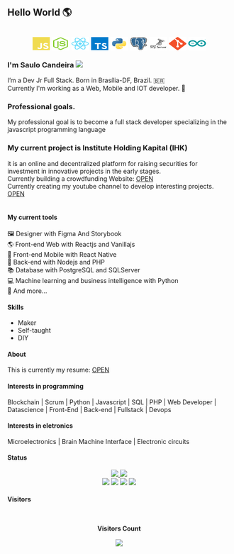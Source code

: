 ## Hello World 🌎
<div style="display: inline_block" align="center"><br>
<img align="center" alt="Saulo-Js" height="30" width="40" src="https://raw.githubusercontent.com/devicons/devicon/master/icons/javascript/javascript-plain.svg">
<img align="center" alt="Saulo-Node" height="30" width="40" src="https://raw.githubusercontent.com/devicons/devicon/master/icons/nodejs/nodejs-plain.svg">
<img align="center" alt="Saulo-React" height="30" width="40" src="https://raw.githubusercontent.com/devicons/devicon/master/icons/react/react-original.svg">
<img align="center" alt="TS" height="30" width="40" src="https://raw.githubusercontent.com/devicons/devicon/master/icons/typescript/typescript-plain.svg">
    <img align="center" alt="Saulo-Python" height="30" width="40" src="https://raw.githubusercontent.com/devicons/devicon/master/icons/python/python-original.svg">
  <img align="center" alt="Saulo-Java" height="30" width="40" src="https://raw.githubusercontent.com/devicons/devicon/master/icons/postgresql/postgresql-original.svg">
  <img align="center" alt="Saulo-Java" height="30" width="40" src="https://raw.githubusercontent.com/devicons/devicon/master/icons/microsoftsqlserver/microsoftsqlserver-plain-wordmark.svg" />
  <img align="center" alt="Saulo-Java" height="30" width="40" src="https://raw.githubusercontent.com/devicons/devicon/master/icons/git/git-original.svg" />
  <img align="center" alt="Arduino" height="30" width="40" src="https://raw.githubusercontent.com/devicons/devicon/master/icons/arduino/arduino-original.svg">
</div>


### I'm Saulo Candeira <img src="https://media.giphy.com/media/hvRJCLFzcasrR4ia7z/giphy.gif" width="30" >

I’m a Dev Jr Full Stack. Born in Brasília-DF, Brazil. 🇧🇷  <br/> 
Currently I'm working as a Web, Mobile and IOT developer. 🚀

### Professional goals.

My professional goal is to become a full stack developer specializing in the javascript programming language

### My current project is Institute Holding Kapital (IHK)

it is an online and decentralized platform for raising securities for investment in innovative projects in the early stages. <br/>
Currently building a crowdfunding Website: [OPEN](https://saulocandeira.github.io/instituto/) <br/>
Currently creating my youtube channel to develop interesting projects. [OPEN](https://www.youtube.com/channel/UCoFHjxppebPFdRroBBYC7Hw) <br/>  <br/>


#### My current tools 
🖼 Designer with Figma And Storybook <br/>
🌎 Front-end Web with Reactjs and Vanillajs <br/>
📲 Front-end Mobile with React Native   <br/>
📡 Back-end with Nodejs and PHP <br/>
📚 Database with PostgreSQL and SQLServer <br/>
💻 Machine learning and business intelligence with Python <br/>
🧰 And more...  

#### Skills
- Maker
- Self-taught
- DIY

#### About
This is currently my resume: [OPEN](https://www.canva.com/design/DAFM0XAdWa4/kQH0CskQnN_1fW6RiBwadA/edit?utm_content=DAFM0XAdWa4&utm_campaign=designshare&utm_medium=link2&utm_source=sharebutton)  

#### Interests in programming
 Blockchain | Scrum | Python | Javascript | SQL | PHP | Web Developer | Datascience | Front-End | Back-end | Fullstack | Devops
 
#### Interests in eletronics
 Microelectronics | Brain Machine Interface | Electronic circuits

#### Status 
<div align="center">
  <a href="https://github.com/saulocandeira">
  <img height="180em" src="https://github-readme-stats.vercel.app/api?username=saulocandeira&show_icons=true&theme=dracula&include_all_commits=true&count_private=true"/>
  <img height="180em" src="https://github-readme-stats.vercel.app/api/top-langs/?username=saulocandeira&layout=compact&langs_count=7&theme=dracula"/>
</div>
  
<div align="center"> 
  <a href="https://www.youtube.com/channel/UChP6kSt8gVT92irS_UeoGEw" target="_blank"><img src="https://img.shields.io/badge/YouTube-FF0000?style=for-the-badge&logo=youtube&logoColor=white" target="_blank"></a>
  <a href="https://instagram.com/saulocandeira" target="_blank"><img src="https://img.shields.io/badge/-Instagram-%23E4405F?style=for-the-badge&logo=instagram&logoColor=white" target="_blank"></a>
  <a href = "mailto:saulolsc@gmail.com"><img src="https://img.shields.io/badge/-Gmail-%23333?style=for-the-badge&logo=gmail&logoColor=white" target="_blank"></a>
  <a href="https://www.linkedin.com/in/saulocandeira" target="_blank"><img src="https://img.shields.io/badge/-LinkedIn-%230077B5?style=for-the-badge&logo=linkedin&logoColor=white" target="_blank"></a> 
</div>
 

#### Visitors
<div align="center">
<br><p align="centre"><b>Visitors Count</b></p>  
<p align="center"><img align="center" src="https://profile-counter.glitch.me/{cceciliaz}/count.svg" /></p> 
<br>
</div>
